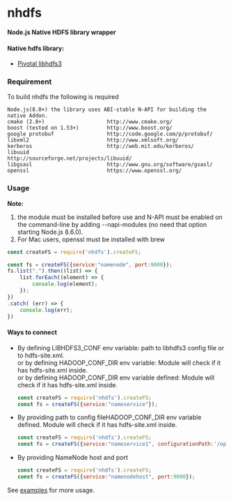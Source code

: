nhdfs
========================

**Node.js Native HDFS library wrapper**

#### Native hdfs library: 

 - [Pivotal libhdfs3](https://github.com/apache/incubator-hawq/tree/master/depends/libhdfs3)
 

### Requirement

To build nhdfs the following is required

    Node.js(8.0+) the library uses ABI-stable N-API for building the native Addon.
    cmake (2.8+)                    http://www.cmake.org/
    boost (tested on 1.53+)         http://www.boost.org/
    google protobuf                 http://code.google.com/p/protobuf/
    libxml2                         http://www.xmlsoft.org/
    kerberos                        http://web.mit.edu/kerberos/
    libuuid                         http://sourceforge.net/projects/libuuid/
    libgsasl                        http://www.gnu.org/software/gsasl/
    openssl                         https://www.openssl.org/

### Usage

**Note:** 
1) the module must be installed before use and N-API must be enabled on the 
command-line by adding --napi-modules (no need that option starting Node.js 8.6.0).
2) For Mac users, openssl must be installed with brew


``` js
const createFS = require('nhdfs').createFS;

const fs = createFS({service:"namenode", port:9000});
fs.list(".").then((list) => {
    list.forEach((element) => {
        console.log(element);
    });
})
.catch( (err) => {
    console.log(err);
})
```

#### Ways to connect
- By defining LIBHDFS3_CONF env variable: path to libhdfs3 config file or to hdfs-site.xml.  
  or by defining HADOOP_CONF_DIR env variable: Module will check if it has hdfs-site.xml inside.  
  or by defining HADOOP_CONF_DIR env variable defined: Module will check if it has hdfs-site.xml inside.  
    ``` js
    const createFS = require('nhdfs').createFS;
    const fs = createFS({service:"nameservice"});
    ```
- By providing path to config fileHADOOP_CONF_DIR env variable defined. Module will check if it has hdfs-site.xml inside.
    ``` js
    const createFS = require('nhdfs').createFS;
    const fs = createFS({service:"nameservice1", configurationPath:'/opt/hadoop/conf/hdfs-site.xml'});
    ```
- By providing NameNode host and port
    ``` js
    const createFS = require('nhdfs').createFS;
    const fs = createFS({service:"namenodehost", port:9000});
    ```

See [examples](https://github.com/timout/nhdfs/tree/master/examples) for more usage.